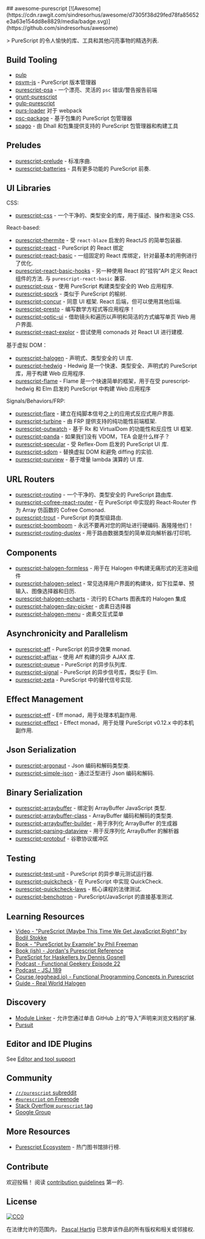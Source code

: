 <div class="github-widget" data-repo="passy/awesome-purescript"></div>
## awesome-purescript [![Awesome](https://cdn.rawgit.com/sindresorhus/awesome/d7305f38d29fed78fa85652e3a63e154dd8e8829/media/badge.svg)](https://github.com/sindresorhus/awesome)

&gt; PureScript 的令人愉快的库、工具和其他闪亮事物的精选列表.

## Build Tooling

- [pulp](https://github.com/bodil/pulp)
- [psvm-js](https://github.com/ThomasCrvsr/psvm-js) - PureScript 版本管理器
- [purescript-psa](https://github.com/natefaubion/purescript-psa) - 一个漂亮、灵活的 `psc` 错误/警告报告前端
- [grunt-purescript](https://github.com/purescript-contrib/grunt-purescript)
- [gulp-purescript](https://github.com/purescript-contrib/gulp-purescript)
- [purs-loader](https://github.com/ethul/purs-loader) 对于 webpack
- [psc-package](https://github.com/purescript/psc-package) - 基于包集的 PureScript 包管理器
- [spago](https://github.com/spacchetti/spago) - 由 Dhall 和包集提供支持的 PureScript 包管理器和构建工具

## Preludes

- [purescript-prelude](https://github.com/purescript/purescript-prelude) - 标准序曲.
- [purescript-batteries](https://github.com/tfausak/purescript-batteries) - 具有更多功能的 PureScript 前奏.

## UI Libraries

CSS:

- [purescript-css](https://github.com/slamdata/purescript-css) - 一个干净的、类型安全的库，用于描述、操作和渲染 CSS.

React-based:

- [purescript-thermite](https://github.com/paf31/purescript-thermite) - 受 `react-blaze` 启发的 ReactJS 的简单包装器.
- [purescript-react](https://github.com/purescript-contrib/purescript-react) - PureScript 的 React 绑定
- [purescript-react-basic](https://github.com/lumihq/purescript-react-basic) - 一组固定的 React 库绑定，针对最基本的用例进行了优化.
- [purescript-react-basic-hooks](https://github.com/spicydonuts/purescript-react-basic-hooks)  - 另一种使用 React 的“挂钩”API 定义 React 组件的方法. 与 `purescript-react-basic` 兼容.
- [purescript-pux](https://github.com/alexmingoia/purescript-pux) - 使用 PureScript 构建类型安全的 Web 应用程序.
- [purescript-spork](https://github.com/natefaubion/purescript-spork) - 类似于 PureScript 的榆树.
- [purescript-concur](https://github.com/ajnsit/purescript-concur)  - 同意 UI 框架.  React 后端，但可以使用其他后端.
- [purescript-presto](https://github.com/juspay/purescript-presto) - 编写数学方程式等应用程序！
- [purescript-optic-ui](https://github.com/zrho/purescript-optic-ui) - 借助镜头和遍历以声明和简洁的方式编写单页 Web 用户界面.
- [purescript-react-explor](https://github.com/paf31/purescript-react-explore) - 尝试使用 comonads 对 React UI 进行建模.

基于虚拟 DOM：

- [purescript-halogen](https://github.com/slamdata/purescript-halogen) - 声明式、类型安全的 UI 库.
- [purescript-hedwig](https://github.com/utkarshkukreti/purescript-hedwig) - Hedwig 是一个快速、类型安全、声明式的 PureScript 库，用于构建 Web 应用程序.
- [purescript-flame](https://github.com/easafe/purescript-flame) - Flame 是一个快速简单的框架，用于在受 purescript-hedwig 和 Elm 启发的 PureScript 中构建 Web 应用程序

Signals/Behaviors/FRP:

- [purescript-flare](https://github.com/sharkdp/purescript-flare) - 建立在纯脚本信号之上的应用式反应式用户界面.
- [purescript-turbine](https://github.com/funkia/purescript-turbine) - 由 FRP 提供支持的纯功能性前端框架.
- [purescript-outwatch](https://github.com/OutWatch/purescript-outwatch) - 基于 Rx 和 VirtualDom 的功能性和反应性 UI 框架.
- [purescript-panda](https://github.com/i-am-tom/purescript-panda) - 如果我们没有 VDOM，TEA 会是什么样子？
- [purescript-specular](https://github.com/restaumatic/purescript-specular) - 受 Reflex-Dom 启发的 PureScript UI 库.
- [purescript-sdom](https://github.com/paf31/purescript-sdom) - 替换虚拟 DOM 和避免 diffing 的实验.
- [purescript-purview](https://github.com/paf31/purescript-purview) - 基于增量 lambda 演算的 UI 库.

## URL Routers

- [purescript-routing](https://github.com/slamdata/purescript-routing) - 一个干净的、类型安全的 PureScript 路由库.
- [purescript-cofree-react-router](https://github.com/coot/purescript-cofree-react-router) - 在 PureScript 中实现的 React-Router 作为 Array 仿函数的 Cofree Comonad.
- [purescript-trout](https://github.com/owickstrom/purescript-trout) - PureScript 的类型级路由.
- [purescript-boomboom](https://github.com/paluh/purescript-boomboom)  - 永远不要再对您的网址进行硬编码. 轰隆隆他们！
- [purescript-routing-duplex](https://github.com/natefaubion/purescript-routing-duplex) - 用于路由数据类型的简单双向解析器/打印机.

## Components

- [purescript-halogen-formless](https://github.com/thomashoneyman/purescript-halogen-formless) - 用于在 Halogen 中构建无痛形式的无渲染组件
- [purescript-halogen-select](https://github.com/citizennet/purescript-halogen-select) - 常见选择用户界面的构建块，如下拉菜单、预输入、图像选择器和日历.
- [purescript-halogen-echarts](https://github.com/slamdata/purescript-halogen-echarts) - 流行的 ECharts 图表库的 Halogen 集成
- [purescript-halogen-day-picker](https://github.com/rnons/purescript-halogen-day-picker) - 卤素日选择器
- [purescript-halogen-menu](https://github.com/slamdata/purescript-halogen-menu) - 卤素交互式菜单

## Asynchronicity and Parallelism

- [purescript-aff](https://github.com/slamdata/purescript-aff) - PureScript 的异步效果 monad.
- [purescript-affjax](https://github.com/slamdata/purescript-aff) - 使用 Aff 构建的异步 AJAX 库.
- [purescript-queue](https://github.com/athanclark/purescript-queue) - PureScript 的异步队列库.
- [purescript-signal](https://github.com/bodil/purescript-signal) - PureScript 的异步信号库，类似于 Elm.
- [purescript-zeta](https://github.com/athanclark/purescript-zeta) - PureScript 中的替代信号实现.

## Effect Management

- [purescript-eff](https://github.com/purescript/purescript-eff) - Eff monad，用于处理本机副作用.
- [purescript-effect](https://github.com/purescript/purescript-effect) - Effect monad，用于处理 PureScript v0.12.x 中的本机副作用.

## Json Serialization

- [purescript-argonaut](https://github.com/purescript-contrib/purescript-argonaut) - Json 编码和解码类型类.
- [purescript-simple-json](https://github.com/justinwoo/purescript-simple-json) - 通过泛型进行 Json 编码和解码.

## Binary Serialization

- [purescript-arraybuffer](https://github.com/jacereda/purescript-arraybuffer) - 绑定到 ArrayBuffer JavaScript 类型.
- [purescript-arraybuffer-class](https://github.com/athanclark/purescript-arraybuffer-class) - ArrayBuffer 编码和解码的类型类.
- [purescript-arraybuffer-builder](https://github.com/jamesdbrock/purescript-arraybuffer-builder) - 用于序列化 ArrayBuffer 的生成器
- [purescript-parsing-dataview](https://github.com/jamesdbrock/purescript-parsing-dataview) - 用于反序列化 ArrayBuffer 的解析器
- [purescript-protobuf](https://github.com/xc-jp/purescript-protobuf) - 谷歌协议缓冲区

## Testing

- [purescript-test-unit](https://github.com/bodil/purescript-test-unit) - PureScript 的异步单元测试运行器.
- [purescript-quickcheck](https://github.com/purescript/purescript-quickcheck) - 在 PureScript 中实现 QuickCheck.
- [purescript-quickcheck-laws](https://github.com/garyb/purescript-quickcheck-laws) - 核心课程的法律测试.
- [purescript-benchotron](https://github.com/hdgarrood/purescript-benchotron) - PureScript/JavaScript 的直接基准测试.

## Learning Resources

- [Video - "PureScript (Maybe This Time We Get JavaScript Right)" by Bodil Stokke](https://www.youtube.com/watch?v=yIlDBPiMb0o)
- [Book - "PureScript by Example" by Phil Freeman](https://leanpub.com/purescript/read)
- [Book (ish) - Jordan's Purescript Reference](https://github.com/JordanMartinez/purescript-jordans-reference)
- [PureScript for Haskellers by Dennis Gosnell](http://www.arow.info/blog/posts/2015-12-17-purescript-intro.html)
- [Podcast - Functional Geekery Episode 22](https://www.functionalgeekery.com/episode-22-lambdaconf-2015-part-1/)
- [Podcast - JSJ 189](https://devchat.tv/js-jabber/189-jsj-purescript-with-john-a-de-goes-and-phil-freeman)
- [Course (egghead.io) - Functional Programming Concepts in Purescript](https://egghead.io/courses/functional-programming-concepts-in-purescript)
- [Guide - Real World Halogen](https://thomashoneyman.com/guides/real-world-halogen)

## Discovery

- [Module Linker](https://fiatjaf.alhur.es/module-linker/#/purescript) - 允许您通过单击 GitHub 上的“导入”声明来浏览文档的扩展.
- [Pursuit](https://pursuit.purescript.org/)

## Editor and IDE Plugins

See [Editor and tool support](https://github.com/purescript/purescript/wiki/Editor-and-tool-support)

## Community

- [`/r/purescript` subreddit](http://www.reddit.com/r/purescript)
- [`#purescript` on Freenode](http://webchat.freenode.net/?channels=purescript)
- [Stack Overflow `purescript` tag](http://stackoverflow.com/questions/tagged/purescript)
- [Google Group](https://groups.google.com/forum/#!forum/purescript)

## More Resources

- [Purescript Ecosystem](https://github.com/xgrommx/purescript-ecosystem) - 热门图书馆排行榜.

## Contribute

欢迎投稿！ 阅读 [contribution guidelines](https://github.com/passy/awesome-purescript/blob/master/contributing.md) 第一的.


## License

[![CC0](http://i.creativecommons.org/p/zero/1.0/88x31.png)](http://creativecommons.org/publicdomain/zero/1.0/)

在法律允许的范围内， [Pascal Hartig](https://passy.me/) 已放弃该作品的所有版权和相关或邻接权.
